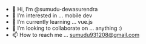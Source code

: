 - 👋 Hi, I’m @sumudu-dewasurendra
- 👀 I’m interested in ... mobile dev
- 🌱 I’m currently learning ... vue.js
- 💞️ I’m looking to collaborate on ... anything :)
- 📫 How to reach me ... sumudu931208@gmail.com

<!---
sumudu-dewasurendra/sumudu-dewasurendra is a ✨ special ✨ repository because its `README.md` (this file) appears on your GitHub profile.
You can click the Preview link to take a look at your changes.
--->
